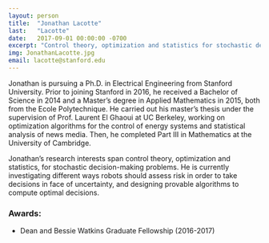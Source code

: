 ```yaml
---
layout: person
title:  "Jonathan Lacotte"
last:   "Lacotte"
date:   2017-09-01 00:00:00 -0700
excerpt: "Control theory, optimization and statistics for stochastic decision-making problems"
img: JonathanLacotte.jpg
email: lacotte@stanford.edu
---
```

Jonathan is pursuing a Ph.D. in Electrical Engineering from Stanford University. Prior to joining Stanford in 2016, he received a Bachelor of Science in 2014 and a Master’s degree in Applied Mathematics in 2015, both from the Ecole Polytechnique. He carried out his master’s thesis under the supervision of Prof. Laurent El Ghaoui at UC Berkeley, working on optimization algorithms for the control of energy systems and statistical analysis of news media. Then, he completed Part III in Mathematics at the University of Cambridge.

Jonathan’s research interests span control theory, optimization and statistics, for stochastic decision-making problems. He is currently investigating different ways robots should assess risk in order to take decisions in face of uncertainty, and designing provable algorithms to compute optimal decisions.


### Awards:
- Dean and Bessie Watkins Graduate Fellowship (2016-2017)
